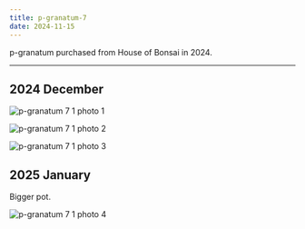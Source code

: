 ```yaml
---
title: p-granatum-7
date: 2024-11-15
---
```


p-granatum purchased from House of Bonsai in 2024.

---
## 2024 December

![p-granatum 7 1 photo 1](/images/grow-logs/p-granatum-7-photo-1.jpg)

![p-granatum 7 1 photo 2](/images/grow-logs/p-granatum-7-photo-2.jpg)

![p-granatum 7 1 photo 3](/images/grow-logs/p-granatum-7-photo-3.jpg)

## 2025 January

Bigger pot.

![p-granatum 7 1 photo 4](/images/grow-logs/p-granatum-7-photo-4.jpg)